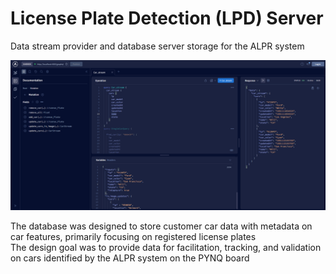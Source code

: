 # License Plate Detection (LPD) Server

Data stream provider and database server storage for the ALPR system <br/>

![](https://github.com/wtriddle/lpd-server/blob/master/server_image.PNG)

The database was designed to store customer car data with metadata on car features, primarily focusing on registered license plates <br/>
The design goal was to provide data for facilitation, tracking, and validation on cars identified by the ALPR system on the PYNQ board
